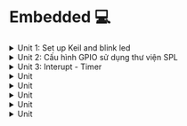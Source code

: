 # Embedded 💻
<details><summary>Unit 1: Set up Keil and blink led</summary>
<p>

## Unit 1: Set up Keil and blink led

Điều khiển LED bằng cách thao tác trực tiếp trên các thanh ghi của vi điều khiển (MCU).

---

### **1. Cấp clock cho ngoại vi**

- **Mục đích:** Kích hoạt xung clock cho chân GPIOC.
- **Cách thực hiện:**
  - Địa chỉ bắt đầu của RCC: `0x40021000`.
  - Độ dời địa chỉ APB2: `0x18`.
  - Địa chỉ của thanh ghi RCC_APB2ENR: `0x40021018`.

- **Thao tác:**
  - Bật xung clock cho GPIOC tại **bit 4** bằng kỹ thuật bitmask:
    ```c
    RCC_APB2ENR |= (1 << 4);
    ```

---

### **2. Cấu hình chế độ chân GPIO**

- **Mục đích:** Thiết lập chân PC13 làm ngõ ra (output) với tốc độ tối đa 50MHz.
- **Cách thực hiện:**
  - Địa chỉ PORT C: `0x40011000`.
  - Độ dời của thanh ghi CRH: `0x04`.
  - Địa chỉ thanh ghi GPIOC_CRH: `0x40011004`.

- **Thao tác:**
  - Thiết lập **MODE13 = 11** để chọn output mode với tốc độ tối đa 50MHz:
    ```c
    GPIOC_CRH |= (3 << 20);
    ```
  - Thiết lập **CNF13 = 00** để chọn chế độ output push-pull:
    ```c
    GPIOC_CRH &= ~(3 << 22);
    ```

---

### **3. Sử dụng ngoại vi**

- **Mục đích:** Điều khiển LED bật/tắt thông qua chân PC13.
- **Cách thực hiện:**
  - Địa chỉ thanh ghi ODR: `0x4001100C`.

- **Thao tác:**
  - Set **bit 13** của thanh ghi ODR để bật LED:
    ```c
    GPIOC_ODR |= (1 << 13);
    ```
  - Clear **bit 13** để tắt LED:
    ```c
    GPIOC_ODR &= ~(1 << 13);
    ```

---

#### **Code mẫu**


```c
#define RCC_APB2ENR *((unsigned int *)0x40021018)
#define GPIOC_CRH    *((unsigned int *)0x40011004)
#define GPIOC_ODR    *((unsigned int *)0x4001100C)

void delay(unsigned int timeDelay){
    for(unsigned int i = 0; i < timeDelay; i++){}
}

int main(){
    RCC_APB2ENR |= (1 << 4);    // Cấp xung clock cho GPIOC
    GPIOC_CRH |= (3 << 20);     // Mode13 = 11, output mode, max speed 50MHz
    GPIOC_CRH &= ~(3 << 22);    // CNF13 = 00, output push-pull
    
    while(1){
        GPIOC_ODR |= (1 << 13);  // Bật LED
        delay(1000000);          // Delay
        GPIOC_ODR &= ~(1 << 13); // Tắt LED
        delay(1000000);          // Delay
    }
}
```

---

#### **Ưu và nhược điểm**

- **Ưu điểm:**
  - Giúp hiểu rõ cách hoạt động của các ngoại vi.
  - Tăng hiệu suất do thao tác trực tiếp trên thanh ghi.

- **Nhược điểm:**
  - Cách thực hiện khá phức tạp.

---

### **3.5 Xây dựng cấu trúc thanh ghi**

- **Mục đích:** Đơn giản hóa việc thao tác với các thanh ghi bằng cách sử dụng cấu trúc (`struct`).
- **Nguyên tắc:**
  - Địa chỉ của `struct` là địa chỉ của thành viên đầu tiên, các thành viên tiếp theo ứng với cấu trúc thực tế của MCU.
  #### Code:

  
```c
  

typedef struct{
	unsigned int CR;
	unsigned int CFGR;
	unsigned int CIR;
	unsigned int APB2RSTR;
	unsigned int CAB1RSTR;
	unsigned int AHBENR;
	unsigned int APB2ENR;
	unsigned int APB1ENR;
	unsigned int BDCR;
	unsigned int CSR;
} RCC_typeDef;

typedef struct{
	unsigned int CRl;	//32bit = 4byte 0x00
	unsigned int CRH; //0x04
	unsigned int IDR;	//0x08
	unsigned int ODR;
	unsigned int BSRR;
	unsigned int BRR;
	unsigned int LCKR;
} GPIO_typeDef;

#define RCC		((RCC_typeDef *)0x40021000)
#define GPIOC ((GPIO_typeDef *)0x40011000)
#define GPIOA ((GPIO_typeDef *)0x40010800)

void delay(unsigned int timeDelay){
	for(unsigned int i = 0; i < timeDelay; i++){}
}

int main(){
	
	RCC->APB2ENR|= (1 << 4);	
	GPIOC->CRH |= (3 << 20);		
	GPIOC->CRH &= ~(3 << 22);
	
	while(1){
		GPIOC->ODR |= (1 << 13);
		delay(1000000);
		GPIOC->ODR &= ~(1 << 13);
		delay(1000000);
	}
	
}
```  

### Điều khiển LED PC13 qua nút nhấn nối ở PA0 

#### **1. Bật xung clock cho ngoại vi**

- Cấp xung clock cho GPIOA và GPIOC thông qua thanh ghi APB2 bằng kỹ thuật bitmask.
- Bật bit 4 và bit 2 của thanh ghi APB2.

#### **2. Cấu hình chế độ chân**

- Đối với PA0:
  - Set MODE = `00` (input mode).
  - Set CNF = `10` để chọn chế độ input pull-up/pull-down.
  - Đặt ODR = `1` (input pull-up). Nếu ODR = `0`, chế độ sẽ là input pull-down.
- Đối với PC13:
  - Set MODE = `11` (output mode, max speed 50MHz).
  - Set CNF = `00` (output push-pull).

#### **3. Sử dụng ngoại vi**

- Đọc mức điện áp từ thanh ghi `IDR` của GPIOA bằng phép AND để kiểm tra trạng thái của nút nhấn.
- Dựa trên trạng thái đọc được:
  - Nếu PA0 ở mức thấp, bật LED PC13.
  - Nếu PA0 ở mức cao, tắt LED PC13.

#### **Code ví dụ**

```c
typedef struct {
    unsigned int CR;
    unsigned int CFGR;
    unsigned int CIR;
    unsigned int APB2RSTR;
    unsigned int APB1RSTR;
    unsigned int AHBENR;
    unsigned int APB2ENR;
    unsigned int APB1ENR;
    unsigned int BDCR;
    unsigned int CSR;
} RCC_typeDef;

typedef struct {
    unsigned int CRL;   // 0x00
    unsigned int CRH;   // 0x04
    unsigned int IDR;   // 0x08
    unsigned int ODR;   // 0x0C
    unsigned int BSRR;  // 0x10
    unsigned int BRR;   // 0x14
    unsigned int LCKR;  // 0x18
} GPIO_typeDef;


#define RCC     ((RCC_typeDef *)0x40021000)
#define GPIOC   ((GPIO_typeDef *)0x40011000)
#define GPIOA   ((GPIO_typeDef *)0x40010800)


void delay(unsigned int timeDelay) {
    for (unsigned int i = 0; i < timeDelay; i++) {}
}

int main() {
    // Bật xung clock cho GPIOA và GPIOC
    RCC->APB2ENR |= (1 << 4) | (1 << 2);

    // Cấu hình PC13 làm output
    GPIOC->CRH |= (3 << 20);       
    GPIOC->CRH &= ~(3 << 22);      

    // Cấu hình PA0 làm input pull-up
    GPIOA->CRL |= (8);             // MODE0 = 00, CNF0 = 10 (input pull-up/pull-down)
    GPIOA->ODR |= 1;               // Set ODR0 = 1 (pull-up)

    while (1) {
        if ((GPIOA->IDR & 1) == 0) { 
            GPIOC->ODR |= (1 << 13); 
        } else {
            GPIOC->ODR &= ~(1 << 13); 
        }
    }
}
```

</p>
</details>

<details><summary>Unit 2: Cấu hình GPIO sử dụng thư viện SPL</summary>
<p>
	
## Unit 2: Cấu hình GPIO sử dụng thư viện SPL

### 1. Blink LED PC13

#### 1. Cấp clock cho ngoại vi
GPIOC nối với bus APB2, do đó sử dụng hàm `RCC_APB2PeriphClockCmd` để cấp clock.
- Hàm nhận 2 tham số:
  - Ngoại vi muốn cấp clock.
  - Cho phép (ENABLE) hoặc không cho phép (DISABLE).

#### 2. Cấu hình ngoại vi
Thư viện SPL cung cấp struct `GPIO_InitTypeDef` với các thành viên:
- `GPIO_Pin`: Chân GPIO muốn cấu hình.
- `GPIO_Speed`: Tốc độ cho bộ GPIO hoạt động.
- `GPIO_Mode`: Chế độ hoạt động.

Chọn `GPIO_Pin_13`, output push-pull, max speed 50MHz. Sử dụng hàm `GPIO_Init` lưu cài đặt vào thanh ghi.

#### 3. Sử dụng ngoại vi
Dùng hàm `GPIO_SetBits` và `GPIO_ResetBits` để bật tắt LED, kết hợp với delay để nháy LED.

### Code:
```c
#include "stm32f10x.h"      // Device header
#include "stm32f10x_rcc.h"  // Device:StdPeriph Drivers:RCC
#include "stm32f10x_gpio.h" // Device:StdPeriph Drivers:GPIO

// Cấp xung cho GPIOC
void RCC_Config() {
    RCC_APB2PeriphClockCmd(RCC_APB2Periph_GPIOC, ENABLE);
}

// Cấu hình chân
void GPIO_Config() {
    GPIO_InitTypeDef GPIO_InitStruct;

    GPIO_InitStruct.GPIO_Pin = GPIO_Pin_13;
    GPIO_InitStruct.GPIO_Mode = GPIO_Mode_Out_PP;
    GPIO_InitStruct.GPIO_Speed = GPIO_Speed_50MHz;

    GPIO_Init(GPIOC, &GPIO_InitStruct);
}

void delay(unsigned int time) {
    for (int i = 0; i < time; i++) {}
}

int main() {
    RCC_Config();
    GPIO_Config();

    while (1) {
        GPIO_SetBits(GPIOC, GPIO_Pin_13);
        delay(1000000);
        GPIO_ResetBits(GPIOC, GPIO_Pin_13);
        delay(1000000);
    }
}
```

---

### 2. Chase LED

#### 1. Cấp clock cho ngoại vi
GPIOC chung bus APB2, việc cấp clock tương tự.

#### 2. Cấu hình ngoại vi
Sử dụng `GPIO_Pin_4`, `GPIO_Pin_5`, `GPIO_Pin_6`, `GPIO_Pin_7` cùng chế độ output push-pull, speed 50MHz. Vì bản chất các chân Pin là mask, nên khi ta muốn làm việc với nhiều chân
chỉ cần | (OR) bọn nó với nhau.  
Cài đặt xong lưu cài đặt bằng hàm `GPIO_Init`.

#### 3. Sử dụng ngoại vi
Viết hàm `chaseLed` bằng vòng lặp `for` + `shift bit` để tạo hiệu ứng nháy LED. Ghi giá trị vào thanh ghi `ODR` bằng hàm `GPIO_Write`.

### Code:
```c
#include "stm32f10x.h"      // Device header
#include "stm32f10x_rcc.h"  // Device:StdPeriph Drivers:RCC
#include "stm32f10x_gpio.h" // Device:StdPeriph Drivers:GPIO

// Cấp xung cho GPIOC
void RCC_Config() {
    RCC_APB2PeriphClockCmd(RCC_APB2Periph_GPIOC, ENABLE);
}

// Cấu hình chân
void GPIO_Config() {
    GPIO_InitTypeDef GPIO_InitStruct;

    GPIO_InitStruct.GPIO_Pin = GPIO_Pin_4 | GPIO_Pin_5 | GPIO_Pin_6 | GPIO_Pin_7;
    GPIO_InitStruct.GPIO_Mode = GPIO_Mode_Out_PP;
    GPIO_InitStruct.GPIO_Speed = GPIO_Speed_50MHz;

    GPIO_Init(GPIOC, &GPIO_InitStruct);
}

void delay(uint32_t time) {
    for (uint32_t i = 0; i < time; i++) {}
}

void chaseLed(uint8_t loop) {
    uint16_t Ledval;
    for (int i = 0; i < loop; i++) {
        Ledval = 0x0010; // 0b0001 0000
        for (uint8_t j = 0; j < 4; j++) {
            GPIO_Write(GPIOC, Ledval);
            Ledval <<= 1;
            delay(10000000);
        }
    }
}

int main() {
    RCC_Config();
    GPIO_Config();

    while (1) {
        chaseLed(4);
        break;
    }
}
```

---

### 3. Đọc nút nhấn PA0 - Xuất tín hiệu PC13

#### 1. Cấp clock
GPIOC và GPIOA chung đường bus APB2, khi dùng hàm cấp clock, | (OR) thêm GPIOA.

#### 2. Cấu hình ngoại vi
- Cài đặt Pin = GPIO_Pin_0, Mode input pull-up.
- Lưu cài đặt vào GPIOA bằng hàm `GPIO_Init`.

#### 3. Sử dụng ngoại vi
Trong vòng lặp `while`, kiểm tra trạng thái nút nhấn bằng hàm `GPIO_ReadInputDataBit`. Khi nhấn, chờ nhả nút thả ra rồi thao tác với PC13.
- Đọc giá trị từ PC13, nếu = 1 thì `ResetBits`, ngược lại thì `Setbits`.

Code:  
```c
#include "stm32f10x.h"                  // Device header
#include "stm32f10x_rcc.h"              // Device:StdPeriph Drivers:RCC
#include "stm32f10x_gpio.h"             // Device:StdPeriph Drivers:GPIO

// cap xung cho GPIOC
void RCC_Config(){
	RCC_APB2PeriphClockCmd(RCC_APB2Periph_GPIOC | RCC_APB2Periph_GPIOA, ENABLE);
}

//cau hinh chan
void GPIO_Config(){
	GPIO_InitTypeDef GPIO_InitStruct;
	
	// cat dai pc13
	GPIO_InitStruct.GPIO_Pin = GPIO_Pin_13;		
	GPIO_InitStruct.GPIO_Mode = GPIO_Mode_Out_PP;
	GPIO_InitStruct.GPIO_Speed = GPIO_Speed_50MHz;
	
	GPIO_Init(GPIOC, &GPIO_InitStruct);
	
	// cai dat pa0
	GPIO_InitStruct.GPIO_Pin = GPIO_Pin_0;
	GPIO_InitStruct.GPIO_Mode = GPIO_Mode_IPU;
	
	GPIO_Init(GPIOA, &GPIO_InitStruct);
}	

int main(){
	RCC_Config();
	GPIO_Config();
	
	while(1){
		if(!GPIO_ReadInputDataBit(GPIOA, GPIO_Pin_0)){
			while(!GPIO_ReadInputDataBit(GPIOA, GPIO_Pin_0));
			if(GPIO_ReadOutputDataBit(GPIOC, GPIO_Pin_13)){
				GPIO_ResetBits(GPIOC, GPIO_Pin_13);
			} else{
				GPIO_SetBits(GPIOC, GPIO_Pin_13);
			}
		}
	}
}

```	

</p>
</details>

<details><summary>Unit 3: Interupt - Timer</summary>
<p>

## Unit 3: Interrupt - Timer

### 1.1 Định nghĩa ngắt
Ngắt là một sự kiện khẩn cấp xảy ra bên trong hoặc bên ngoài MCU. Khi xảy ra, MCU sẽ tạm dừng chương trình chính để thực thi chương trình ngắt (trình phục vụ ngắt - ISR).

### 1.2 Các ngắt thông dụng
- Mỗi ngắt có một trình phục vụ ngắt riêng (ISR), tức là mỗi loại sự kiện ngắt sẽ có một ISR cụ thể.
- Trình phục vụ ngắt (Interrupt Service Routine - ISR) là một đoạn chương trình được thực hiện khi ngắt xảy ra.
- Mỗi ISR sẽ có một địa chỉ bắt đầu trong bộ nhớ, được gọi là **vector ngắt**.

  ![Bai3](https://github.com/user-attachments/assets/157b6bc2-9b9e-4097-9b00-587e2a5d6e4a)


- Mỗi ngắt có 1 vector ngắt (ISR)  
- Cờ ngắt là tác nhân gây ra sự kiện ngắt
###  VD: 
Khi IE0 = 1, mcu sẽ biết có 1 ngắt ngoài xảy ra thì nó sẽ chạy đến ISR ngắt ngoài để thực thi.  
**PC (Program ccounter)** là thanh ghi luôn chỉ đến lệnh tiếp theo của chương trình.  
![Bai3 1](https://github.com/user-attachments/assets/2431301c-3ee8-4154-8d1f-fb2a83579b9d)


#### Hoạt động của PC và MSP:
- Khi chương trình chính đang thực thi, nếu xảy ra ngắt, PC (Program Counter) sẽ lưu lại địa chỉ lệnh tiếp theo và nhảy đến địa chỉ của ISR.
- Sau khi ISR kết thúc, PC sẽ lấy lại địa chỉ từ MSP (Main Stack Pointer) và tiếp tục thực thi chương trình chính.

### 1.2.1 Ngắt ngoài
Xảy ra khi có sự thay đổi điện áp ở chân GPIO được cấu hình làm ngõ vào ngắt. Có bốn dạng:
- **Low:** Kích hoạt ngắt liên tục khi chân ở mức 0.
- **High:** Kích hoạt ngắt liên tục khi chân ở mức 1.
- **Rising:** Kích hoạt khi có xung cạnh lên.
- **Falling:** Kích hoạt khi có xung cạnh xuống.

### 1.2.2 Ngắt Timer
Xảy ra khi giá trị trong thanh ghi đếm của Timer bị tràn. Sau mỗi lần tràn, cần reset giá trị thanh ghi để tạo ngắt tiếp theo.
- **Up counter:** Đếm lên.
- **Down counter:** Đếm xuống.

### 1.2.3 Ngắt truyền thông
Xảy ra khi có sự kiện truyền/nhận dữ liệu giữa MCU và các thiết bị khác, thường dùng cho các giao thức như UART, SPI, I2C để đảm bảo dữ liệu chính xác.

### 1.3 Độ ưu tiên ngắt
- Ngắt có độ ưu tiên cao hơn sẽ được thực thi trước, ngắt có độ ưu tiên thấp hơn sẽ chờ.
- Trên STM32, ngắt có số ưu tiên càng thấp thì quyền càng cao.
- Stack Pointer lưu địa chỉ của chương trình chính hoặc ISR đang thực thi dở khi xảy ra ngắt.

### 2. Timer
Timer là một mạch digital logic có vai trò đếm các chu kỳ xung clock, có thể đếm lên hoặc đếm xuống.

#### Ứng dụng của Timer:
1. **Đếm sự kiện:** Mỗi sự kiện là một chu kỳ xung clock.
2. **Delay:**
   - Sử dụng struct `TIM_TimeBaseInitTypeDef` để cấu hình:
     - `TIM_ClockDivision`: Chia tần số từ hệ thống thành các xung clock có tần số nhỏ hơn.
     - `TIM_Prescaler`: bao nhiêu chu kì xung clock mới đếm lên 1 lần, từ đây ta quyết định 1 lần đếm tốn bao nhiêu s.
     - `TIM_Period`: Bao nhiêu lần đếm thì timer tràn.
     - `TIM_CounterMode`: Chế độ đếm (lên hoặc xuống).
   - Gọi hàm `TIM_TimeBaseInit` để lưu cài đặt vào thanh ghi.
   - Hàm `TIM_Cmd` dùng để bật/tắt Timer.
   - Sử dụng hàm `SetCounter` để đặt giá trị đếm ban đầu và `GetCounter` để lấy giá trị đếm hiện tại.

#### Các chế độ đếm:
- **Up:** Từ 0 đến giá trị `Period`.
- **Down:** Từ giá trị `Period` về 0.



</p>
</details>

<details><summary>Unit</summary>
<p>


</p>
</details>

<details><summary>Unit</summary>
<p>


</p>
</details>

<details><summary>Unit</summary>
<p>


</p>
</details>

<details><summary>Unit</summary>
<p>


</p>
</details>

<details><summary>Unit</summary>
<p>


</p>
</details>
